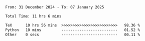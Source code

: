 <!--START_SECTION:waka-->

```txt
From: 31 December 2024 - To: 07 January 2025

Total Time: 11 hrs 6 mins

TeX      10 hrs 56 mins  >>>>>>>>>>>>>>>>>>>>>>>>>   98.36 %
Python   10 mins         -------------------------   01.52 %
Other    0 secs          -------------------------   00.11 %
```

<!--END_SECTION:waka-->
